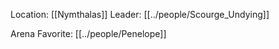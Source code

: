 ---
---

Location: [[Nymthalas]]
Leader: [[../people/Scourge_Undying]]

Arena Favorite: [[../people/Penelope]]